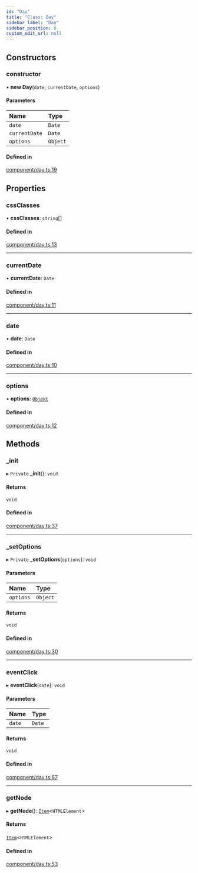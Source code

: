 ```yaml
---
id: "Day"
title: "Class: Day"
sidebar_label: "Day"
sidebar_position: 0
custom_edit_url: null
---
```


## Constructors

### constructor

• **new Day**(`date`, `currentDate`, `options`)

#### Parameters

| Name | Type |
| :------ | :------ |
| `date` | `Date` |
| `currentDate` | `Date` |
| `options` | `Object` |

#### Defined in

[component/day.ts:19](https://github.com/siposdani87/sui-js/blob/e8748e2/src/component/day.ts#L19)

## Properties

### cssClasses

• **cssClasses**: `string`[]

#### Defined in

[component/day.ts:13](https://github.com/siposdani87/sui-js/blob/e8748e2/src/component/day.ts#L13)

___

### currentDate

• **currentDate**: `Date`

#### Defined in

[component/day.ts:11](https://github.com/siposdani87/sui-js/blob/e8748e2/src/component/day.ts#L11)

___

### date

• **date**: `Date`

#### Defined in

[component/day.ts:10](https://github.com/siposdani87/sui-js/blob/e8748e2/src/component/day.ts#L10)

___

### options

• **options**: [`Objekt`](Objekt.md)

#### Defined in

[component/day.ts:12](https://github.com/siposdani87/sui-js/blob/e8748e2/src/component/day.ts#L12)

## Methods

### \_init

▸ `Private` **_init**(): `void`

#### Returns

`void`

#### Defined in

[component/day.ts:37](https://github.com/siposdani87/sui-js/blob/e8748e2/src/component/day.ts#L37)

___

### \_setOptions

▸ `Private` **_setOptions**(`options`): `void`

#### Parameters

| Name | Type |
| :------ | :------ |
| `options` | `Object` |

#### Returns

`void`

#### Defined in

[component/day.ts:30](https://github.com/siposdani87/sui-js/blob/e8748e2/src/component/day.ts#L30)

___

### eventClick

▸ **eventClick**(`date`): `void`

#### Parameters

| Name | Type |
| :------ | :------ |
| `date` | `Date` |

#### Returns

`void`

#### Defined in

[component/day.ts:67](https://github.com/siposdani87/sui-js/blob/e8748e2/src/component/day.ts#L67)

___

### getNode

▸ **getNode**(): [`Item`](Item.md)<`HTMLElement`\>

#### Returns

[`Item`](Item.md)<`HTMLElement`\>

#### Defined in

[component/day.ts:53](https://github.com/siposdani87/sui-js/blob/e8748e2/src/component/day.ts#L53)

